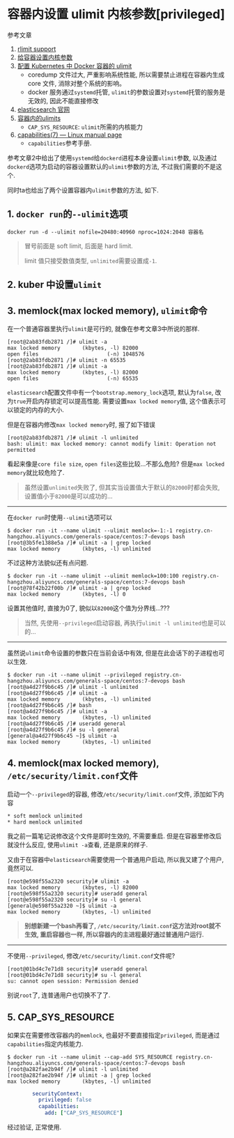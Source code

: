 # 容器内设置 ulimit 内核参数[privileged]

参考文章

1. [rlimit support](https://github.com/kubernetes/kubernetes/issues/3595)
2. [给容器设置内核参数](https://tencentcloudcontainerteam.github.io/2018/11/19/kernel-parameters-and-container/)
3. [配置 Kubernetes 中 Docker 容器的 ulimit](https://blog.csdn.net/yellowfruit/article/details/108479895)
    - coredump 文件过大, 严重影响系统性能, 所以需要禁止进程在容器内生成 core 文件, 消除对整个系统的影响。
    - docker 服务通过`systemd`托管, `ulimit`的参数设置对`systemd`托管的服务是无效的, 因此不能直接修改
4. [elasticsearch 官网](https://www.elastic.co/guide/en/elasticsearch/reference/7.3/setting-system-settings.html#limits.conf)
5. [容器内的ulimits](https://zhuanlan.zhihu.com/p/144230003)
    - `CAP_SYS_RESOURCE`: `ulimit`所需的内核能力
6. [capabilities(7) — Linux manual page](https://man7.org/linux/man-pages/man7/capabilities.7.html)
    - `capabilities`参考手册.

参考文章2中给出了使用`systemd`给`dockerd`进程本身设置`ulimit`参数, 以及通过`dockerd`选项为启动的容器设置默认的`ulimit`参数的方法, 不过我们需要的不是这个.

同时ta也给出了两个设置容器内`ulimit`参数的方法, 如下.

## 1. `docker run`的`--ulimit`选项

```
docker run -d --ulimit nofile=20480:40960 nproc=1024:2048 容器名
```

> 冒号前面是 soft limit, 后面是 hard limit.
> 
> limit 值只接受数值类型, `unlimited`需要设置成`-1`.

## 2. kuber 中设置`ulimit`

## 3. memlock(max locked memory), `ulimit`命令

在一个普通容器里执行`ulimit`是可行的, 就像在参考文章3中所说的那样.

```
[root@2ab83fdb2871 /]# ulimit -a
max locked memory       (kbytes, -l) 82000
open files                      (-n) 1048576
[root@2ab83fdb2871 /]# ulimit -n 65535
[root@2ab83fdb2871 /]# ulimit -a
max locked memory       (kbytes, -l) 82000
open files                      (-n) 65535
```

`elasticsearch`配置文件中有一个`bootstrap.memory_lock`选项, 默认为`false`, 改为`true`开启内存锁定可以提高性能. 需要设置`max locked memory`值, 这个值表示可以锁定的内存的大小.

但是在容器内修改`max locked memory`时, 报了如下错误

```
[root@2ab83fdb2871 /]# ulimit -l unlimited
bash: ulimit: max locked memory: cannot modify limit: Operation not permitted
```

看起来像是`core file size`, `open files`这些比较...不那么危险? 但是`max locked memory`就比较危险了.

> 虽然设置`unlimited`失败了, 但其实当设置值大于默认的`82000`时都会失败, 设置值小于`82000`是可以成功的...

------

在`docker run`时使用`--ulimit`选项可以

```console
$ docker run -it --name ulimit --ulimit memlock=-1:-1 registry.cn-hangzhou.aliyuncs.com/generals-space/centos:7-devops bash
[root@3b5fe1388e5a /]# ulimit -a | grep locked
max locked memory       (kbytes, -l) unlimited
```

不过这种方法貌似还有点问题.

```
$ docker run -it --name ulimit --ulimit memlock=100:100 registry.cn-hangzhou.aliyuncs.com/generals-space/centos:7-devops bash
[root@78f42b22f00b /]# ulimit -a | grep locked
max locked memory       (kbytes, -l) 0
```

设置其他值时, 直接为0了, 貌似以`82000`这个值为分界线...???

> 当然, 先使用`--privileged`启动容器, 再执行`ulimit -l unlimited`也是可以的...

------

虽然说`ulimit`命令设置的参数只在当前会话中有效, 但是在此会话下的子进程也可以生效.

```console
$ docker run -it --name ulimit --privileged registry.cn-hangzhou.aliyuncs.com/generals-space/centos:7-devops bash
[root@a4d27f9b6c45 /]# ulimit -l unlimited
[root@a4d27f9b6c45 /]# ulimit -a
max locked memory       (kbytes, -l) unlimited
[root@a4d27f9b6c45 /]# bash
[root@a4d27f9b6c45 /]# ulimit -a
max locked memory       (kbytes, -l) unlimited
[root@a4d27f9b6c45 /]# useradd general
[root@a4d27f9b6c45 /]# su -l general
[general@a4d27f9b6c45 ~]$ ulimit -a
max locked memory       (kbytes, -l) unlimited
```

## 4. memlock(max locked memory), `/etc/security/limit.conf`文件

启动一个`--privileged`的容器, 修改`/etc/security/limit.conf`文件, 添加如下内容

```
* soft memlock unlimited
* hard memlock unlimited
```

我之前一篇笔记说修改这个文件是即时生效的, 不需要重启. 但是在容器里修改后就没什么反应, 使用`ulimit -a`查看, 还是原来的样子.

又由于在容器中`elasticsearch`需要使用一个普通用户启动, 所以我又建了个用户, 竟然可以.

```
[root@e598f55a2320 security]# ulimit -a
max locked memory       (kbytes, -l) 82000
[root@e598f55a2320 security]# useradd general
[root@e598f55a2320 security]# su -l general
[general@e598f55a2320 ~]$ ulimit -a
max locked memory       (kbytes, -l) unlimited
```

> **别想新建一个bash再看了, `/etc/security/limit.conf`这方法对root就不生效, 重启容器也一样, 所以容器内的主进程最好通过普通用户运行.**

------

不使用`--privileged`, 修改`/etc/security/limit.conf`文件呢?

```console
[root@01bd4c7e71d8 security]# useradd general
[root@01bd4c7e71d8 security]# su -l general
su: cannot open session: Permission denied
```

别说`root`了, 连普通用户也切换不了了.

## 5. CAP_SYS_RESOURCE

如果实在需要修改容器内的`memlock`, 也最好不要直接指定`privileged`, 而是通过`capabilities`指定内核能力.

```console
$ docker run -it --name ulimit --cap-add SYS_RESOURCE registry.cn-hangzhou.aliyuncs.com/generals-space/centos:7-devops bash
[root@a282fae2b94f /]# ulimit -l unlimited
[root@a282fae2b94f /]# ulimit -a | grep locked
max locked memory       (kbytes, -l) unlimited
```

```yaml
        securityContext:
          privileged: false
          capabilities:
            add: ["CAP_SYS_RESOURCE"]
```

经过验证, 正常使用.
